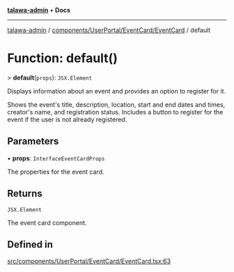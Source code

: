 [**talawa-admin**](../../../../../README.md) • **Docs**

***

[talawa-admin](../../../../../modules.md) / [components/UserPortal/EventCard/EventCard](../README.md) / default

# Function: default()

\> **default**(`props`): `JSX.Element`

Displays information about an event and provides an option to register for it.

Shows the event's title, description, location, start and end dates and times,
creator's name, and registration status. Includes a button to register for the event
if the user is not already registered.

## Parameters

• **props**: `InterfaceEventCardProps`

The properties for the event card.

## Returns

`JSX.Element`

The event card component.

## Defined in

[src/components/UserPortal/EventCard/EventCard.tsx:63](https://github.com/PalisadoesFoundation/talawa-admin/blob/7a991b3aa824070bd53d6367f1ce7f072321af88/src/components/UserPortal/EventCard/EventCard.tsx#L63)
